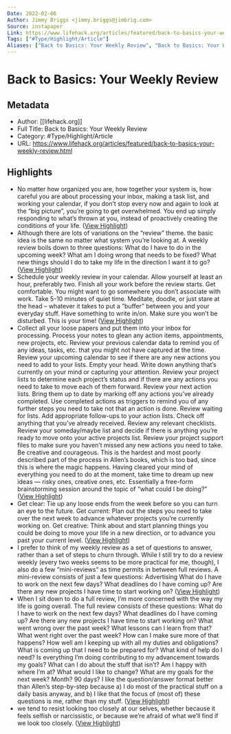 ```yaml
---
Date: 2022-02-06
Author: Jimmy Briggs <jimmy.briggs@jimbrig.com>
Source: instapaper
Link: https://www.lifehack.org/articles/featured/back-to-basics-your-weekly-review.html
Tags: ["#Type/Highlight/Article"]
Aliases: ["Back to Basics: Your Weekly Review", "Back to Basics: Your Weekly Review"]
---
```

# Back to Basics: Your Weekly Review

## Metadata
- Author: [[lifehack.org]]
- Full Title: Back to Basics: Your Weekly Review
- Category: #Type/Highlight/Article
- URL: https://www.lifehack.org/articles/featured/back-to-basics-your-weekly-review.html

## Highlights
- No matter how organized you are, how together your system is, how careful you are about processing your inbox, making a task list, and working your calendar, if you don’t stop every now and again to look at the “big picture”, you’re going to get overwhelmed. You end up simply responding to what’s thrown at you, instead of proactively creating the conditions of your life. ([View Highlight](https://instapaper.com/read/1380884439/15275954))
- Although there are lots of variations on the “review” theme. the basic idea is the same no matter what system you’re looking at. A weekly review boils down to three questions:
  What do I have to do in the upcoming week?
  What am I doing wrong that needs to be fixed?
  What new things should I do to take my life in the direction I want it to go? ([View Highlight](https://instapaper.com/read/1380884439/15275955))
- Schedule your weekly review in your calendar. Allow yourself at least an hour, preferably two.
  Finish all your work before the review starts.
  Get comfortable. You might want to go somewhere you don’t associate with work.
  Take 5-10 minutes of quiet time. Meditate, doodle, or just stare at the head – whatever it takes to put a “buffer” between you and your everyday stuff.
  Have something to write in/on.
  Make sure you won’t be disturbed. This is your time! ([View Highlight](https://instapaper.com/read/1380884439/15275956))
- Collect all your loose papers and put them into your inbox for processing.
  Process your notes to glean any action items, appointments, new projects, etc.
  Review your previous calendar data to remind you of any ideas, tasks, etc. that you might not have captured at the time.
  Review your upcoming calendar to see if there are any new actions you need to add to your lists.
  Empty your head. Write down anything that’s currently on your mind or capturing your attention.
  Review your project lists to determine each project’s status and if there are any actions you need to take to move each of them forward.
  Review your next action lists. Bring them up to date by marking off any actions you’ve already completed. Use completed actions as triggers to remind you of any further steps you need to take not that an action is done.
  Review waiting for lists. Add appropriate follow-ups to your action lists. Check off anything that you’ve already received.
  Review any relevant checklists.
  Review your someday/maybe list and decide if there is anything you’re ready to move onto your active projects list.
  Review your project support files to make sure you haven’t missed any new actions you need to take.
  Be creative and courageous. This is the hardest and most poorly described part of the process in Allen’s books, which is too bad, since this is where the magic happens. Having cleared your mind of everything you need to do at the moment, take time to dream up new ideas — risky ones, creative ones, etc. Essentially a free-form brainstorming session around the topic of “what could I be doing?” ([View Highlight](https://instapaper.com/read/1380884439/15275964))
- Get clear: Tie up any loose ends from the week before so you can turn an eye to the future.
  Get current: Plan out the steps you need to take over the next week to advance whatever projects you’re currently working on.
  Get creative: Think about and start planning things you could be doing to move your life in a new direction, or to advance you past your current level. ([View Highlight](https://instapaper.com/read/1380884439/15275992))
- I prefer to think of my weekly review as a set of questions to answer, rather than a set of steps to churn through. While I still try to do a review weekly (every two weeks seems to be more practical for me, though), I also do a few “mini-reviews” as time permits in between full reviews.
  A mini-review consists of just a few questions:
  Advertising
  What do I have to work on the next few days?
  What deadlines do I have coming up?
  Are there any new projects I have time to start working on? ([View Highlight](https://instapaper.com/read/1380884439/15275994))
- When I sit down to do a full review, I’m more concerned with the way my life is going overall. The full review consists of these questions:
  What do I have to work on the next few days?
  What deadlines do I have coming up?
  Are there any new projects I have time to start working on?
  What went wrong over the past week? What lessons can I learn from that?
  What went right over the past week? How can I make sure more of that happens?
  How well am I keeping up with all my duties and obligations?
  What is coming up that I need to be prepared for?
  What kind of help do I need?
  Is everything I’m doing contributing to my advancement towards my goals? What can I do about the stuff that isn’t?
  Am I happy with where I’m at? What would I like to change?
  What are my goals for the next week? Month? 90 days?
  I like the question/answer format better than Allen’s step-by-step because a) I do most of the practical stuff on a daily basis anyway, and b) I like that the focus of (most of) these questions is me, rather than my stuff. ([View Highlight](https://instapaper.com/read/1380884439/15276008))
- we tend to resist looking too closely at our selves, whether because it feels selfish or narcissistic, or because we’re afraid of what we’ll find if we look too closely. ([View Highlight](https://instapaper.com/read/1380884439/15276010))
